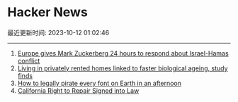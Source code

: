 # Hacker News

最近更新时间: 2023-10-12 01:02:46

--- 
1. [Europe gives Mark Zuckerberg 24 hours to respond about Israel-Hamas conflict](https://www.cnbc.com/2023/10/11/europe-gives-zuckerberg-24-hours-to-respond-about-israel-hamas-misinfo.html) 
2. [Living in privately rented homes linked to faster biological ageing, study finds](https://www.theguardian.com/society/2023/oct/10/living-in-privately-rented-homes-linked-to-faster-biological-ageing-study-finds) 
3. [How to legally pirate every font on Earth in an afternoon](https://blog.willdepue.com/how-to-legally-pirate-all-fonts-in-an-afternoon) 
4. [California Right to Repair Signed into Law](https://www.ifixit.com/News/84491/california-right-to-repair-signed-into-law) 
